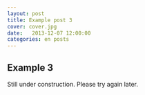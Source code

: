 ```yaml
---
layout: post
title: Example post 3
cover: cover.jpg
date:   2013-12-07 12:00:00
categories: en posts
---
```


## Example 3

Still under construction. Please try again later.
